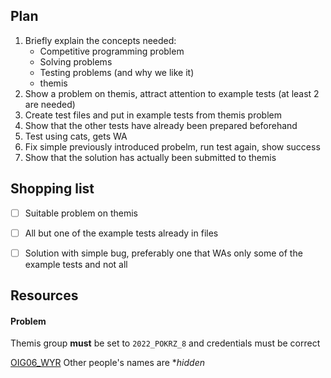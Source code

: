 
## Plan
1. Briefly explain the concepts needed:
	- Competitive programming problem
	- Solving problems
	- Testing problems (and why we like it)
	- themis
1. Show a problem on themis, attract attention to example tests (at least 2 are needed)
1. Create test files and put in example tests from themis problem
1. Show that the other tests have already been prepared beforehand
1. Test using cats, gets WA
1. Fix simple previously introduced probelm, run test again, show success
1. Show that the solution has actually been submitted to themis


## Shopping list
- [ ] Suitable problem on themis
- [ ] All but one of the example tests already in files
- [ ] Solution with simple bug, preferably one that WAs only some of the example tests and not all


## Resources

#### Problem
Themis group **must** be set to `2022_POKRZ_8` and credentials must be correct

[OIG06_WYR](https://themis.ii.uni.wroc.pl/2022_POKRZ_8/OIG06_WYR) Other people's names are **hidden*

